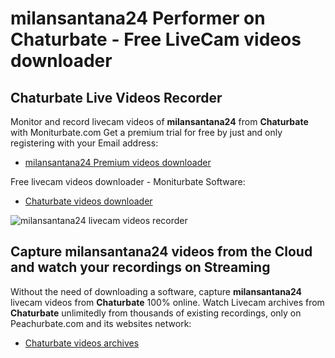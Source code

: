 # milansantana24 Performer on Chaturbate - Free LiveCam videos downloader

## Chaturbate Live Videos Recorder

Monitor and record livecam videos of **milansantana24** from **Chaturbate** with Moniturbate.com
Get a premium trial for free by just and only registering with your Email address:
* [milansantana24 Premium videos downloader](https://moniturbate.com/request-demo-licence-key.html)

Free livecam videos downloader - Moniturbate Software:
* [Chaturbate videos downloader](https://moniturbate.com/moniturbate-download-software.html)

![milansantana24 livecam videos recorder](https://peachurnet.com/templates/moniturbate-software.png)


## Capture milansantana24 videos from the Cloud and watch your recordings on Streaming

Without the need of downloading a software, capture **milansantana24** livecam videos from **Chaturbate** 100% online.
Watch Livecam archives from **Chaturbate** unlimitedly from thousands of existing recordings, only on Peachurbate.com and its websites network:
* [Chaturbate videos archives](https://peachurnet.com/)